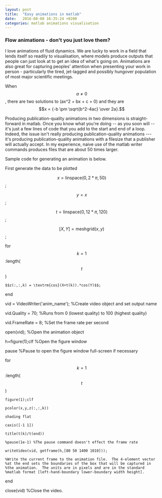 ```yaml
---
layout: post
title:  "Easy animations in matlab"
date:   2016-08-08 16:35:24 +0200
categories: matlab animations visualisation
---
```

<script type="text/javascript" async
  src="https://cdn.mathjax.org/mathjax/latest/MathJax.js?config=TeX-MML-AM_CHTML">
</script>

### Flow animations - don't you just love them?
I love animations of fluid dynamics.  We are lucky to work in a field that
lends itself so readily to visualisation, where models produce outputs that
people can just look at to get an idea of what's going on. Animations are
also great for capturing peoples' attention when presenting your work
in person - particularly the tired, jet-lagged
and possibly hungover population of most major scientific meetings.

When $$a \ne 0$$, there are two solutions to \(ax^2 + bx + c = 0\) and they are
$$x = {-b \pm \sqrt{b^2-4ac} \over 2a}.$$

Producing publication-quality animations in two dimensions is straight-forward
in matlab.  Once you know what you're doing -- as you soon will -- it's just
a few lines of code that you add to the start and end of a loop.  Indeed, the
issue isn't really producing publication-quality animations --- it's producing
publication-quality animations with a filesize that a publisher will actually
accept.  In my experience, naive use of the matlab writer commands produces
files that are about 50 times larger.

Sample code for generating an animation is below.

First generate the data to be plotted

$$x = \textrm{linspace}(0,2*\pi,50)$$;

$$y = x$$;

$$t = \textrm{linspace}(0,12*\pi,120)$$;

$$[X,Y] = \textrm{meshgrid}(x,y)$$;

for $$k = 1$$:length($$t$$)

    $$z(:,:,k) = \textrm{cos}(X+t(k)).*cos(Y)$$;

end

vid = VideoWriter('anim_name'); %Create video object and set output name

vid.Quality = 70; %Runs from 0 (lowest quality) to 100 (highest quality)

vid.FrameRate = 8; %Set the frame rate per second

open(vid); %Open the animation object

h=figure(1);clf %Open the figure window

pause %Pause to open the figure window full-screen if necessary

for $$k = 1$$:length($$t$$)

    figure(1);clf

    pcolor(x,y,z(:,:,k))

    shading flat

    caxis([-1 1])

    title(t(k)/t(end))

    %pause(1e-1) %The pause command doesn't effect the frame rate

    writeVideo(vid, getframe(h,[80 50 1400 1010]));

    %Write the current frame to the animation file.  The 4-element vector
    %at the end sets the boundaries of the box that will be captured in
    %the animation.  The units are in pixels and are in the standard
    %matlab format [left-hand-boundary lower-boundary width height].

end

close(vid) %Close the video.
